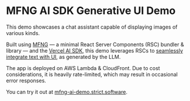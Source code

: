 # MFNG AI SDK Generative UI Demo

This demo showcases a chat assistant capable of displaying images of various
kinds.

Built using [MFNG](https://github.com/unstubbable/mfng/) — a minimal React
Server Components (RSC) bundler & library — and the
[Vercel AI SDK](https://sdk.vercel.ai/docs), this demo leverages RSCs to
[seamlessly integrate text with UI](https://sdk.vercel.ai/docs/concepts/ai-rsc),
as generated by the LLM.

The app is deployed on AWS Lambda & CloudFront. Due to cost considerations, it
is heavily rate-limited, which may result in occasional error responses.

You can try it out at
[mfng-ai-demo.strict.software](https://mfng-ai-demo.strict.software).
